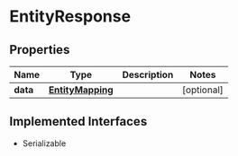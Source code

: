 

# EntityResponse


## Properties

Name | Type | Description | Notes
------------ | ------------- | ------------- | -------------
**data** | [**EntityMapping**](EntityMapping.md) |  |  [optional]


## Implemented Interfaces

* Serializable


